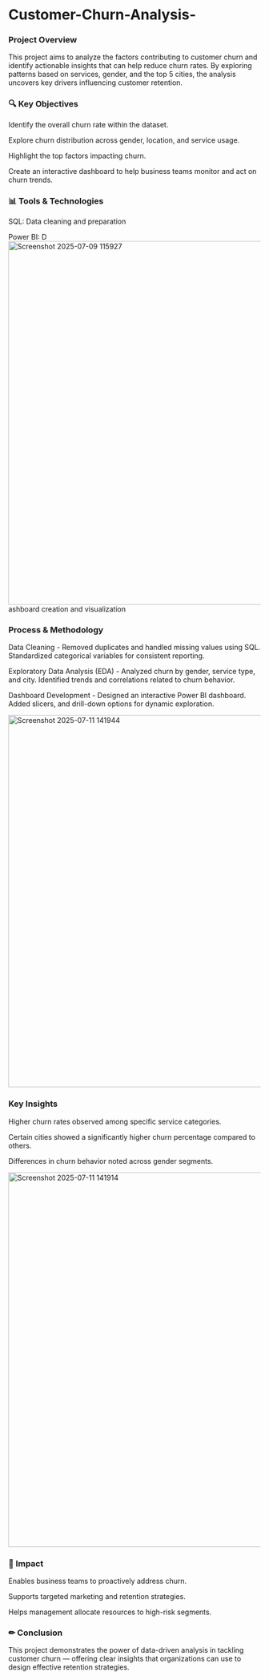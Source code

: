 # Customer-Churn-Analysis-
### Project Overview
This project aims to analyze the factors contributing to customer churn and identify actionable insights that can help reduce churn rates.
By exploring patterns based on services, gender, and the top 5 cities, the analysis uncovers key drivers influencing customer retention.

### 🔍 Key Objectives

Identify the overall churn rate within the dataset.

Explore churn distribution across gender, location, and service usage.

Highlight the top factors impacting churn.

Create an interactive dashboard to help business teams monitor and act on churn trends.


### 📊 Tools & Technologies

SQL: Data cleaning and preparation

Power BI: D
<img width="1289" height="726" alt="Screenshot 2025-07-09 115927" src="https://github.com/user-attachments/assets/db5fc144-4b0c-4621-8c1e-76f6e3591531" />
ashboard creation and visualization


### Process & Methodology

Data Cleaning - Removed duplicates and handled missing values using SQL. Standardized categorical variables for consistent reporting.

Exploratory Data Analysis (EDA) - Analyzed churn by gender, service type, and city. Identified trends and correlations related to churn behavior.

Dashboard Development - Designed an interactive Power BI dashboard. Added slicers, and drill-down options for dynamic exploration.

<img width="1345" height="743" alt="Screenshot 2025-07-11 141944" src="https://github.com/user-attachments/assets/111161c1-fced-4e54-ac2a-372e9e1ce6f0" />


### Key Insights

Higher churn rates observed among specific service categories.

Certain cities showed a significantly higher churn percentage compared to others.

Differences in churn behavior noted across gender segments.

<img width="1351" height="748" alt="Screenshot 2025-07-11 141914" src="https://github.com/user-attachments/assets/01bdfacc-0f7d-4dcc-b36e-e290bab83980" />

### 🚀 Impact

Enables business teams to proactively address churn.

Supports targeted marketing and retention strategies.

Helps management allocate resources to high-risk segments.

### ✏ Conclusion
This project demonstrates the power of data-driven analysis in tackling customer churn — offering clear insights that organizations can use to design effective retention strategies.

